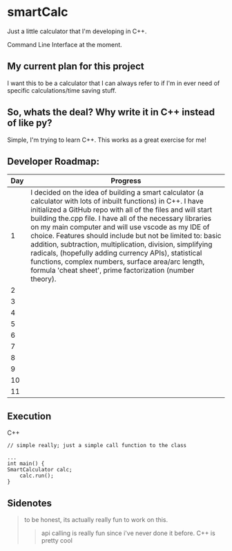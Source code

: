 # smartCalc

Just a little calculator that I'm developing in C++. 

Command Line Interface at the moment.

## My current plan for this project

I want this to be a calculator that I can always refer to if I'm in ever need of specific calculations/time saving stuff.

## So, whats the deal? Why write it in C++ instead of like py?

Simple, I'm trying to learn C++. This works as a great exercise for me!

## Developer Roadmap:

| Day | Progress |
| --- | -------- |
|  1  | I decided on the idea of building a smart calculator (a calculator with lots of inbuilt functions) in C++. I have initialized a GitHub repo with all of the files and will start building   the.cpp file. I have all of the necessary libraries on my main computer and will use vscode as my IDE of choice. Features should include but not be limited to: basic addition, subtraction, multiplication, division, simplifying radicals, (hopefully adding currency APIs), statistical functions, complex numbers, surface area/arc length, formula 'cheat sheet', prime factorization (number theory). |
|  2  |          |
|  3  |          |
|  4  |          |
|  5  |          |
|  6  |          |
|  7  |          |
|  8  |          |
|  9  |          |
| 10  |          |
| 11  |          |

## Execution

C++

```
// simple really; just a simple call function to the class

... 
int main() {
SmartCalculator calc;
    calc.run();
}
```

## Sidenotes

> to be honest, its actually really fun to work on this.
>
>> api calling is really fun since i've never done it before. C++ is pretty cool

